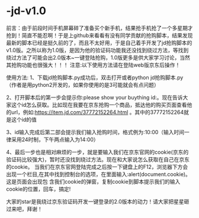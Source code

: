 # -jd-v1.0
前言：由于前段时间手机屏幕碎了准备买个新手机，结果抢手机抢了一个多星期才抢到！简直不能忍啊！于是上github来看看有没有同学贡献的抢购脚本，结果发现最新的脚本已经是挺久前的了，而且不太好用，于是自己着手开发了jd抢购脚本的v1.0版。之所以称为1.0版，是因为他的验证码功能我还没找到绕过方法，等找到绕过方法了可能会出2.0版本~一键登陆抢购，1.0版更多是供大家学习讨论，当然其抢购功能也很强大！！！
注意:以下使用方法请在登陆web版京东后操作！







使用方法:
1、下载jd抢购脚本.py成功后，双击打开或者python jd抢购脚本.py（作者是用python2开发的，如果你使用的是3可能就会有点问题）

2、打开脚本后的第一步会提示你:please show your buything id:。现在告诉大家这个id怎么获取。比如现在我要在京东抢购一个商品，抵达他的购买页面查看他的url，例如:https://item.jd.com/37772152264.html
。其中的37772152264就是这个id的值

3、id输入完成后第二部会提示我们输入抢购时间，格式例为:10:00（输入时间一律采用24时制，下午两点输入为14:00）

4、最后一步也是相对麻烦的一步，就是要输入我们在京东官网的cookie(京东的验证码比较强大)，暂时还没找到绕过方法。现在和大家说怎么获取在自己在京东的cookie。
   当我们在京东官网登陆完成之后按一下键盘上的F12，浏览器下方会出现一个栏目,在其中找到控制台的选项，在里面输入:alert(document.cookie)。这是页面会出现包         含我们cookie的弹窗，复制cookie到脚本提示我们的输入cookie的位置，回车，搞定!
   
   

大家的star是我绕过京东验证码开发一键登录的2.0版本的动力！请大家把星星砸过来吧，拜谢！
